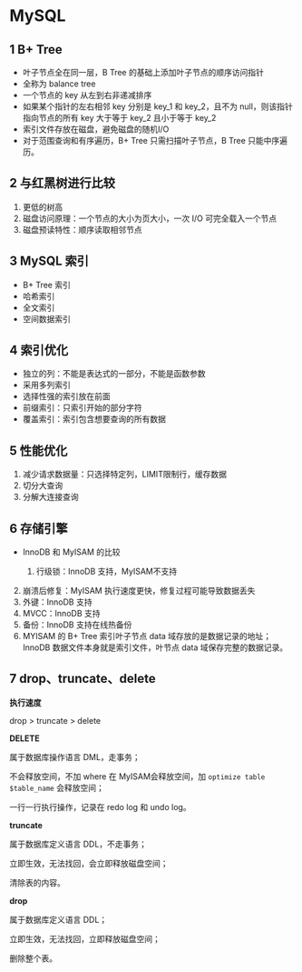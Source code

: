 # MySQL

## 1 B+ Tree

+ 叶子节点全在同一层，B Tree 的基础上添加叶子节点的顺序访问指针
+ 全称为 balance tree
+ 一个节点的 key 从左到右非递减排序
+ 如果某个指针的左右相邻 key 分别是 key_1 和 key_2，且不为 null，则该指针指向节点的所有 key 大于等于 key_2 且小于等于 key_2
+ 索引文件存放在磁盘，避免磁盘的随机I/O
+ 对于范围查询和有序遍历，B+ Tree 只需扫描叶子节点，B Tree 只能中序遍历。

## 2 与红黑树进行比较

1. 更低的树高
2. 磁盘访问原理：一个节点的大小为页大小，一次 I/O 可完全载入一个节点
3. 磁盘预读特性：顺序读取相邻节点

## 3 MySQL 索引

+ B+ Tree 索引
+ 哈希索引
+ 全文索引
+ 空间数据索引

## 4 索引优化

+ 独立的列：不能是表达式的一部分，不能是函数参数
+ 采用多列索引
+ 选择性强的索引放在前面
+ 前缀索引：只索引开始的部分字符
+ 覆盖索引：索引包含想要查询的所有数据

## 5 性能优化

1. 减少请求数据量：只选择特定列，LIMIT限制行，缓存数据
2. 切分大查询
3. 分解大连接查询

## 6 存储引擎

+ InnoDB 和 MyISAM 的比较

  1. 行级锁：InnoDB 支持，MyISAM不支持
2. 崩溃后修复：MyISAM 执行速度更快，修复过程可能导致数据丢失
  3. 外键：InnoDB 支持
  4. MVCC：InnoDB 支持
  5. 备份：InnoDB 支持在线热备份
  6. MYISAM 的 B+ Tree 索引叶子节点 data 域存放的是数据记录的地址；InnoDB 数据文件本身就是索引文件，叶节点 data 域保存完整的数据记录。

## 7 drop、truncate、delete

**执行速度**

drop > truncate > delete

**DELETE**

属于数据库操作语言 DML，走事务；

不会释放空间，不加 where 在 MyISAM会释放空间，加 `optimize table $table_name` 会释放空间；

一行一行执行操作，记录在 redo log 和 undo log。

**truncate**

属于数据库定义语言 DDL，不走事务；

立即生效，无法找回，会立即释放磁盘空间；

清除表的内容。

**drop**

属于数据库定义语言 DDL；

立即生效，无法找回，立即释放磁盘空间；

删除整个表。